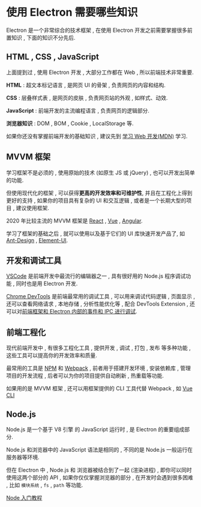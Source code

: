 # 使用 Electron 需要哪些知识

Electron 是一个非常综合的技术框架 , 在使用 Electron 开发之前需要掌握很多前置知识 , 下面的知识不分先后.

## HTML , CSS , JavaScript

上面提到过 , 使用 Electron 开发 , 大部分工作都在 Web , 所以前端技术非常重要.

**HTML** : 超文本标记语言 , 是网页 UI 的骨架 , 负责网页的内容和结构.

**CSS** : 层叠样式表 , 是网页的皮肤 , 负责网页站的外观 , 如样式、动效.

**JavaScript** : 前端开发的主流编程语言 , 负责网页的逻辑部分.

**浏览器知识** : DOM , BOM , Cookie , LocalStorage 等.

如果你还没有掌握前端开发的基础知识 , 建议先到 [学习 Web 开发(MDN)](https://developer.mozilla.org/zh-CN/docs/Learn) 学习.

## MVVM 框架

学习框架不是必须的 , 使用原始的技术 (如原生 JS 或 jQuery) , 也可以开发出简单的功能.

但使用现代化的框架 , 可以获得**更高的开发效率和可维护性**, 并且在工程化上得到更好的支持 , 如果你的项目具有复杂的 UI 和交互逻辑 , 或者是一个长期大型的项目 , 建议使用框架.

2020 年比较主流的 MVVM 框架是 [React](https://reactjs.org) , [Vue](https://cn.vuejs.org) , [Angular](https://angular.io/).

学习了框架的基础之后 , 就可以使用以及基于它们的 UI 库快速开发产品了, 如 [Ant-Design](https://ant.design/) , [Element-UI](https://element.eleme.cn/#/zh-CN).

## 开发和调试工具

[VSCode](https://code.visualstudio.com/) 是前端开发中最流行的编辑器之一 , 具有很好用的 Node.js 程序调试功能 , 同时也是用 Electron 开发.

[Chrome DevTools](https://www.jetbrains.com/webstorm/) 是前端最常用的调试工具 , 可以用来调试代码逻辑 , 页面显示 , 还可以查看网络请求 , 本地存储 , 分析性能优化等 , 配合 DevTools Extension , 还可以对[前端框架和 Electron 内部的事件和 IPC 进行调试](/env/debug).

## 前端工程化

现代前端开发中 , 有很多工程化工具 , 提供开发 , 调试 , 打包 , 发布 等多种功能 , 这些工具可以提高你的开发效率和质量.

最常用的工具是 [NPM](http://npmjs.com/) 和 [Webpack](https://webpack.js.org/) , 前者用于搭建开发环境 , 安装依赖库 , 管理项目的开发流程 , 后者可以为你的项目提供自动刷新 , 热重载等功能.

如果用的是 MVVM 框架 , 还可以用框架提供的 CLI 工具代替 Webpack , 如 [Vue CLI](https://cli.vuejs.org/zh/guide/)

## Node.js

Node.js 是一个基于 V8 引擎 的 JavaScript 运行时 , 是 Electron 的重要组成部分.

Node.js 和浏览器中的 JavaScript 语法是相同的 , 不同的是 Node.js 一般运行在服务器等环境.

但在 Electron 中 , Node.js 和 浏览器被结合到了一起 (渲染进程) , 即你可以同时使用这两个部分的 API , 如果你仅仅掌握浏览器的部分 , 在开发时会遇到很多困难 , 比如 `模块系统` , `fs` , `path` 等功能.

[Node 入门教程](https://www.liaoxuefeng.com/wiki/1022910821149312/1023025235359040)
